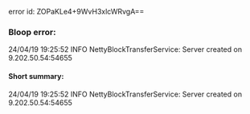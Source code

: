 error id: ZOPaKLe4+9WvH3xlcWRvgA==
### Bloop error:

24/04/19 19:25:52 INFO NettyBlockTransferService: Server created on 9.202.50.54:54655
#### Short summary: 

24/04/19 19:25:52 INFO NettyBlockTransferService: Server created on 9.202.50.54:54655
